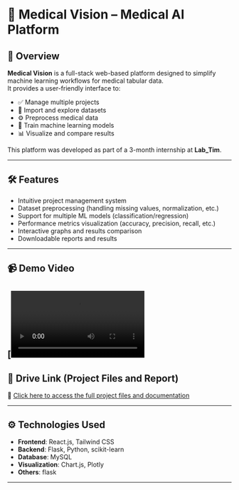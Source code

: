 # 🧠 Medical Vision – Medical AI Platform

## 🚀 Overview

**Medical Vision** is a full-stack web-based platform designed to simplify machine learning workflows for medical tabular data.  
It provides a user-friendly interface to:

- ✅ Manage multiple projects  
- 📂 Import and explore datasets  
- ⚙️ Preprocess medical data  
- 🤖 Train machine learning models  
- 📊 Visualize and compare results

This platform was developed as part of a 3-month internship at **Lab_Tim**.

---

## 🛠️ Features

- Intuitive project management system  
- Dataset preprocessing (handling missing values, normalization, etc.)  
- Support for multiple ML models (classification/regression)  
- Performance metrics visualization (accuracy, precision, recall, etc.)  
- Interactive graphs and results comparison  
- Downloadable reports and results

---

## 📹 Demo Video

[![Watch the video](medVision.mp4)
---

## 📁 Drive Link (Project Files and Report)

📎 [Click here to access the full project files and documentation](https://drive.google.com/drive/folders/1Qwkx6xt6jHeHLD1xLoBwLi31yrgjA3hG)

---

## ⚙️ Technologies Used

- **Frontend**: React.js, Tailwind CSS  
- **Backend**: Flask, Python, scikit-learn  
- **Database**: MySQL  
- **Visualization**: Chart.js, Plotly  
- **Others**: flask

---



